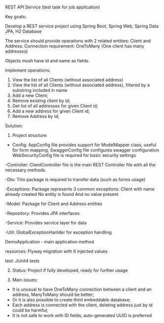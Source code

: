 REST API Service (test task for job application)

Key goals:

Develop a REST service project using Spring Boot, Spring Web, Spring Data JPA, H2 Database

The service should provide operations with 2 related entities: Client and Address.
Connection requirement: OneToMany (One client has many addresses)

Objects mush have id and name as fields.

Implement operations:

1) View the list of all Clients (without associated address)
2) View the list of all Clients (without associated address), filtered by a substring included in name
3) Add a new Client;
4) Remove existing client by id;
5) Get list of all addresses for given Client id;
6) Add a new address for given Client id;
7) Remove Address by Id;

Solution:

1) Project structure:
- Config: 
AppConfig file provides support for ModelMapper class, useful for form mapping;
SwaggerConfig file configures swagger configuration
WebSecurityConfig file is required for basic security settings

-Controller:
ClientController file is the main REST Controller file with all the necessary methods

-Dto:
This package is required to transfer data (such as forms usage)

-Exceptions:
Package represents 3 common exceptions:
Client with name already created
No entity is found
And no value present

-Model:
Package for Client and Address entities

-Repository:
Provides JPA interfaces

-Service:
Provides service layer for data

-Util:
GlobalExceptionHanlder for exception handling

DemoApplication - main application method

resources:
Flyway migration with 6 injected values

test:
JUnit4 tests

2) Status:
Project if fully developed, ready for further usage

3) Main issues:
- It is unusual to have OneToMany connection between a client and an address, ManyToMany should be better;
- Or it is also possible to create third embeddable database;
- Each address is connected with the client, deleting address just by id could be harmful;
- It is not safe to work with ID fields, auto-generated UUID is preferred

